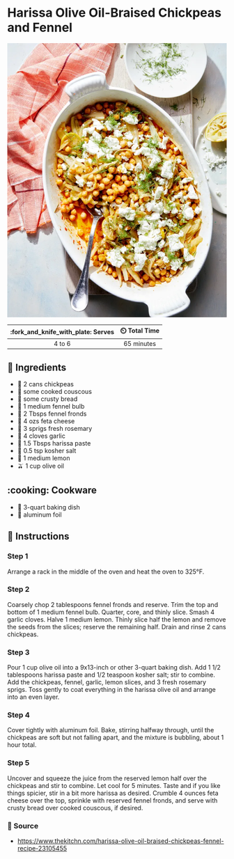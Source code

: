 # Harissa Olive Oil-Braised Chickpeas and Fennel

![Harissa Olive Oil-Braised Chickpeas and Fennel](../assets/images/harissa-olive-oil-braised-chickpeas-and-fennel.png)

| :fork_and_knife_with_plate: Serves | :timer_clock: Total Time |
|:------:|:----------:|
| 4 to 6 | 65 minutes |

## :salt: Ingredients

- :canned_food: 2 cans chickpeas
- :rice: some cooked couscous
- :bread: some crusty bread
- :garlic: 1 medium fennel bulb
- :herb: 2 Tbsps fennel fronds
- :cheese: 4 ozs feta cheese
- :seedling: 3 sprigs fresh rosemary
- :garlic: 4 cloves garlic
- :tomato: 1.5 Tbsps harissa paste
- :salt: 0.5 tsp kosher salt
- :lemon: 1 medium lemon
- :olive: 1 cup olive oil

## :cooking: Cookware

- :shallow_pan_of_food: 3-quart baking dish
- :burrito: aluminum foil

## :pencil: Instructions

### Step 1

Arrange a rack in the middle of the oven and heat the oven to 325°F.

### Step 2

Coarsely chop 2 tablespoons fennel fronds and reserve. Trim the top and bottom of 1 medium fennel bulb. Quarter, core,
and thinly slice. Smash 4 garlic cloves. Halve 1 medium lemon. Thinly slice half the lemon and remove the seeds from
the slices; reserve the remaining half. Drain and rinse 2 cans chickpeas.

### Step 3

Pour 1 cup olive oil into a 9x13-inch or other 3-quart baking dish. Add 1 1/2 tablespoons harissa paste and 1/2
teaspoon kosher salt; stir to combine. Add the chickpeas, fennel, garlic, lemon slices, and 3 fresh rosemary sprigs.
Toss gently to coat everything in the harissa olive oil and arrange into an even layer.

### Step 4

Cover tightly with aluminum foil. Bake, stirring halfway through, until the chickpeas are soft but not falling apart,
and the mixture is bubbling, about 1 hour total.

### Step 5

Uncover and squeeze the juice from the reserved lemon half over the chickpeas and stir to combine. Let cool for 5
minutes. Taste and if you like things spicier, stir in a bit more harissa as desired. Crumble 4 ounces feta cheese
over the top, sprinkle with reserved fennel fronds, and serve with crusty bread over cooked couscous, if desired.

### :link: Source

- <https://www.thekitchn.com/harissa-olive-oil-braised-chickpeas-fennel-recipe-23105455>
